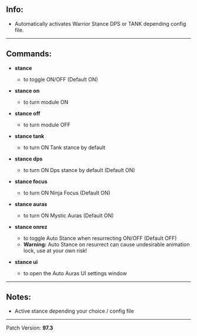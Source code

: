 ## Info:

- Automatically activates Warrior Stance DPS or TANK depending config file.

---

## Commands:

- **stance**
  - to toggle ON/OFF (Default ON)
  
- **stance on**
  - to turn module ON
  
- **stance off**
  - to turn module OFF

- **stance tank**
  - to turn ON Tank stance by default

- **stance dps**
  - to turn ON Dps stance by default (Default ON)

- **stance focus**
  - to turn ON Ninja Focus (Default ON)

- **stance auras**
  - to turn ON Mystic Auras (Default ON)

- **stance onrez**
  - to toggle Auto Stance when resurrecting ON/OFF (Default OFF)
  - **Warning:** Auto Stance on resurrect can cause undesirable animation lock, use at your own risk!

- **stance ui**
  - to open the Auto Auras UI settings window

---

## Notes:

- Active stance depending your choice / config file

---

Patch Version: **97.3**